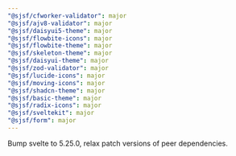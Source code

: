 ```yaml
---
"@sjsf/cfworker-validator": major
"@sjsf/ajv8-validator": major
"@sjsf/daisyui5-theme": major
"@sjsf/flowbite-icons": major
"@sjsf/flowbite-theme": major
"@sjsf/skeleton-theme": major
"@sjsf/daisyui-theme": major
"@sjsf/zod-validator": major
"@sjsf/lucide-icons": major
"@sjsf/moving-icons": major
"@sjsf/shadcn-theme": major
"@sjsf/basic-theme": major
"@sjsf/radix-icons": major
"@sjsf/sveltekit": major
"@sjsf/form": major
---
```


Bump svelte to 5.25.0, relax patch versions of peer dependencies.

